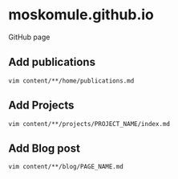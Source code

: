 # moskomule.github.io

GitHub page

## Add publications

`vim content/**/home/publications.md`

## Add Projects

`vim content/**/projects/PROJECT_NAME/index.md`

## Add Blog post

`vim content/**/blog/PAGE_NAME.md`